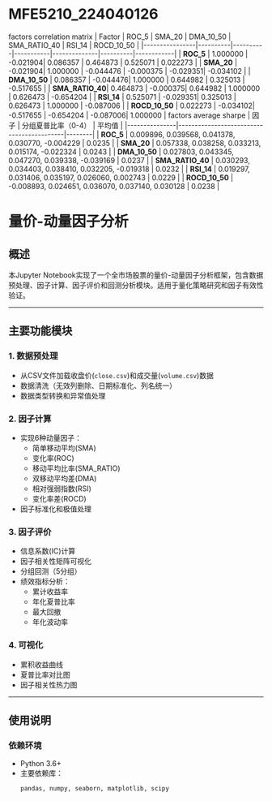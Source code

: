 # MFE5210_224040126
factors correlation matrix
| Factor         | ROC_5    | SMA_20   | DMA_10_50 | SMA_RATIO_40 | RSI_14   | ROCD_10_50 |
|----------------|----------|----------|-----------|--------------|----------|------------|
| **ROC_5**      | 1.000000 | -0.021904| 0.086357  | 0.464873     | 0.525071 | 0.022273   |
| **SMA_20**     | -0.021904| 1.000000 | -0.044476 | -0.000375    | -0.029351| -0.034102  |
| **DMA_10_50**  | 0.086357 | -0.044476| 1.000000  | 0.644982     | 0.325013 | -0.517655  |
| **SMA_RATIO_40**| 0.464873 | -0.000375| 0.644982  | 1.000000     | 0.626473 | -0.654204  |
| **RSI_14**     | 0.525071 | -0.029351| 0.325013  | 0.626473     | 1.000000 | -0.087006  |
| **ROCD_10_50** | 0.022273 | -0.034102| -0.517655 | -0.654204    | -0.087006| 1.000000   |
factors average sharpe
| 因子          | 分组夏普比率（0-4）                         | 平均值  |
|---------------|-------------------------------------------|--------|
| **ROC_5**     | 0.009896, 0.039568, 0.041378, 0.030770, -0.004229 | 0.0235 |
| **SMA_20**    | 0.057338, 0.038258, 0.033213, 0.015174, -0.022324 | 0.0243 |
| **DMA_10_50** | 0.027803, 0.043345, 0.047270, 0.039338, -0.039169 | 0.0237 |
| **SMA_RATIO_40** | 0.030293, 0.034403, 0.038410, 0.032205, -0.019318 | 0.0232 |
| **RSI_14**    | 0.019297, 0.031406, 0.035197, 0.026060, 0.002743  | 0.0229 |
| **ROCD_10_50** | -0.008893, 0.024651, 0.036070, 0.037140, 0.030128 | 0.0238 |
# 量价-动量因子分析

## 概述
本Jupyter Notebook实现了一个全市场股票的量价-动量因子分析框架，包含数据预处理、因子计算、因子评价和回测分析模块。适用于量化策略研究和因子有效性验证。

---

## 主要功能模块

### 1. 数据预处理
- 从CSV文件加载收盘价(`close.csv`)和成交量(`volume.csv`)数据
- 数据清洗（无效列删除、日期标准化、列名统一）
- 数据类型转换和异常值处理
### 2. 因子计算
- 实现6种动量因子：
  - 简单移动平均(SMA)
  - 变化率(ROC) 
  - 移动平均比率(SMA_RATIO)
  - 双移动平均差(DMA)
  - 相对强弱指数(RSI)
  - 变化率差(ROCD)
- 因子标准化和极值处理
### 3. 因子评价
- 信息系数(IC)计算
- 因子相关性矩阵可视化
- 分组回测（5分组）
- 绩效指标分析：
  - 累计收益率
  - 年化夏普比率
  - 最大回撤
  - 年化波动率
### 4. 可视化
- 累积收益曲线
- 夏普比率对比图
- 因子相关性热力图

---

## 使用说明

### 依赖环境
- Python 3.6+
- 主要依赖库：
  ```bash
  pandas, numpy, seaborn, matplotlib, scipy
